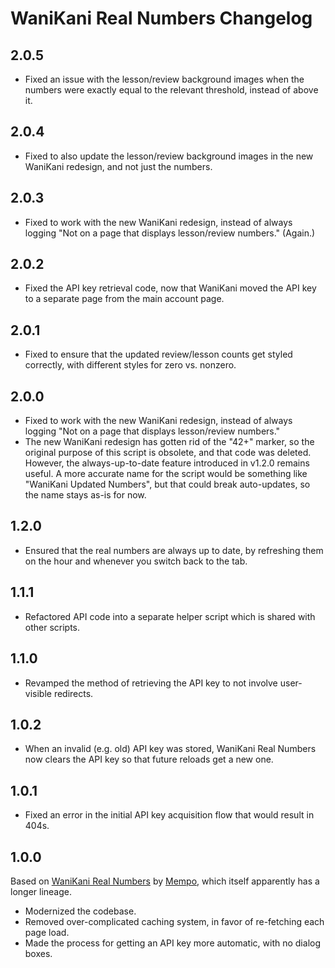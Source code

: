 # WaniKani Real Numbers Changelog

## 2.0.5

* Fixed an issue with the lesson/review background images when the numbers were exactly equal to the relevant threshold, instead of above it.

## 2.0.4

* Fixed to also update the lesson/review background images in the new WaniKani redesign, and not just the numbers.

## 2.0.3

* Fixed to work with the new WaniKani redesign, instead of always logging "Not on a page that displays lesson/review numbers." (Again.)

## 2.0.2

* Fixed the API key retrieval code, now that WaniKani moved the API key to a separate page from the main account page.

## 2.0.1

* Fixed to ensure that the updated review/lesson counts get styled correctly, with different styles for zero vs. nonzero.

## 2.0.0

* Fixed to work with the new WaniKani redesign, instead of always logging "Not on a page that displays lesson/review numbers."
* The new WaniKani redesign has gotten rid of the "42+" marker, so the original purpose of this script is obsolete, and that code was deleted. However, the always-up-to-date feature introduced in v1.2.0 remains useful. A more accurate name for the script would be something like "WaniKani Updated Numbers", but that could break auto-updates, so the name stays as-is for now.

## 1.2.0

* Ensured that the real numbers are always up to date, by refreshing them on the hour and whenever you switch back to the tab.

## 1.1.1

* Refactored API code into a separate helper script which is shared with other scripts.

## 1.1.0

* Revamped the method of retrieving the API key to not involve user-visible redirects.

## 1.0.2

* When an invalid (e.g. old) API key was stored, WaniKani Real Numbers now clears the API key so that future reloads get a new one.

## 1.0.1

* Fixed an error in the initial API key acquisition flow that would result in 404s.

## 1.0.0

Based on [WaniKani Real Numbers](https://greasyfork.org/en/scripts/11244-wanikani-real-numbers) by [Mempo](https://greasyfork.org/en/users/13665-mempo), which itself apparently has a longer lineage.

* Modernized the codebase.
* Removed over-complicated caching system, in favor of re-fetching each page load.
* Made the process for getting an API key more automatic, with no dialog boxes.
